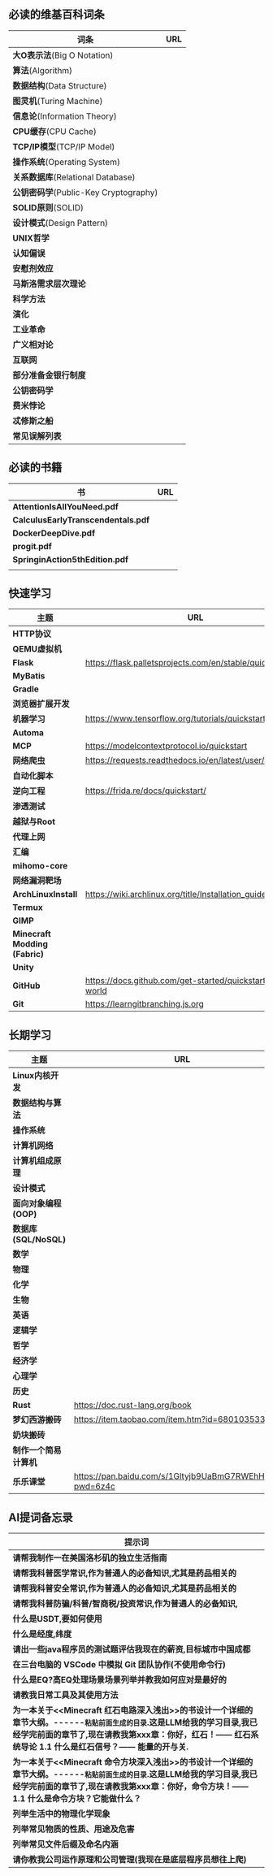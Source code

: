 ## 必读的维基百科词条

| 词条                                 | URL |
| ---------------------------------- | --- |
| **大O表示法**(Big O Notation)          |     |
| **算法**(Algorithm)                  |     |
| **数据结构**(Data Structure)           |     |
| **图灵机**(Turing Machine)            |     |
| **信息论**(Information Theory)        |     |
| **CPU缓存**(CPU Cache)               |     |
| **TCP/IP模型**(TCP/IP Model)         |     |
| **操作系统**(Operating System)         |     |
| **关系数据库**(Relational Database)     |     |
| **公钥密码学**(Public-Key Cryptography) |     |
| **SOLID原则**(SOLID)                 |     |
| **设计模式**(Design Pattern)           |     |
| **UNIX哲学**                         |     |
| **认知偏误**                           |     |
| **安慰剂效应**                          |     |
| **马斯洛需求层次理论**                      |     |
| **科学方法**                           |     |
| **演化**                             |     |
| **工业革命**                           |     |
| **广义相对论**                          |     |
| **互联网**                            |     |
| **部分准备金银行制度**                      |     |
| **公钥密码学**                          |     |
| **费米悖论**                           |     |
| **忒修斯之船**                          |     |
| **常见误解列表**                         |     |
## 必读的书籍

| 书                                    | URL |
| ------------------------------------ | --- |
| **AttentionIsAllYouNeed.pdf**        |     |
| **CalculusEarlyTranscendentals.pdf** |     |
| **DockerDeepDive.pdf**               |     |
| **progit.pdf**                       |     |
| **SpringinAction5thEdition.pdf**     |     |
|                                      |     |
## 快速学习

| 主题                             | URL                                                        |
| ------------------------------ | ---------------------------------------------------------- |
| **HTTP协议**                     |                                                            |
| **QEMU虚拟机**                    |                                                            |
| **Flask**                      | https://flask.palletsprojects.com/en/stable/quickstart/    |
| **MyBatis**                    |                                                            |
| **Gradle**                     |                                                            |
| **浏览器扩展开发**                    |                                                            |
| **机器学习**                       | https://www.tensorflow.org/tutorials/quickstart/beginner   |
| **Automa**                     |                                                            |
| **MCP**                        | https://modelcontextprotocol.io/quickstart                 |
| **网络爬虫**                       | https://requests.readthedocs.io/en/latest/user/quickstart/ |
| **自动化脚本**                      |                                                            |
| **逆向工程**                       | https://frida.re/docs/quickstart/                          |
| **渗透测试**                       |                                                            |
| **越狱与Root**                    |                                                            |
| **代理上网**                       |                                                            |
| **汇编**                         |                                                            |
| **mihomo-core**                |                                                            |
| **网络漏洞靶场**                     |                                                            |
| **ArchLinuxInstall**           | https://wiki.archlinux.org/title/Installation_guide        |
| **Termux**                     |                                                            |
| **GIMP**                       |                                                            |
| **Minecraft Modding (Fabric)** |                                                            |
| **Unity**                      |                                                            |
| **GitHub**                     | https://docs.github.com/get-started/quickstart/hello-world |
| **Git**                        | https://learngitbranching.js.org                           |
## 长期学习

| 主题                  | URL                                                      |
| ------------------- | -------------------------------------------------------- |
| **Linux内核开发**       |                                                          |
| **数据结构与算法**         |                                                          |
| **操作系统**            |                                                          |
| **计算机网络**           |                                                          |
| **计算机组成原理**         |                                                          |
| **设计模式**            |                                                          |
| **面向对象编程 (OOP)**    |                                                          |
| **数据库 (SQL/NoSQL)** |                                                          |
| **数学**              |                                                          |
| **物理**              |                                                          |
| **化学**              |                                                          |
| **生物**              |                                                          |
| **英语**              |                                                          |
| **逻辑学**             |                                                          |
| **哲学**              |                                                          |
| **经济学**             |                                                          |
| **心理学**             |                                                          |
| **历史**              |                                                          |
| **Rust**            | https://doc.rust-lang.org/book                           |
| **梦幻西游搬砖**          | https://item.taobao.com/item.htm?id=680103533549         |
| **奶块搬砖**            |                                                          |
| **制作一个简易计算机**       |                                                          |
| **乐乐课堂**            | https://pan.baidu.com/s/1Gltyjb9UaBmG7RWEhHupRw?pwd=6z4c |
## AI提词备忘录

| 提示词                                                                                                                                       |
| ----------------------------------------------------------------------------------------------------------------------------------------- |
| **请帮我制作一在美国洛杉矶的独立生活指南**                                                                                                                   |
| **请帮我科普医学常识,作为普通人的必备知识,尤其是药品相关的**                                                                                                         |
| **请帮我科普安全常识,作为普通人的必备知识,尤其是药品相关的**                                                                                                         |
| **请帮我科普防骗/科普/智商税/投资常识,作为普通人的必备知识,**                                                                                                       |
| **什么是USDT,要如何使用**                                                                                                                         |
| **什么是经度,纬度**                                                                                                                              |
| **请出一些java程序员的测试题评估我现在的薪资,目标城市中国成都**                                                                                                      |
| **在三台电脑的 VSCode 中模拟 Git 团队协作(不使用命令行)**                                                                                                    |
| **什么是EQ?高EQ处理场景场景列举并教我如何应对是最好的**                                                                                                          |
| **请教我日常工具及其使用方法**                                                                                                                         |
| **为一本关于<<Minecraft 红石电路深入浅出>>的书设计一个详细的章节大纲。------`粘贴前面生成的目录`.这是LLM给我的学习目录,我已经学完前面的章节了,现在请教我第xxx章：你好，红石！—— 红石系统导论 1.1 什么是红石信号？—— 能量的开与关.** |
| **为一本关于<<Minecraft 命令方块深入浅出>>的书设计一个详细的章节大纲。------`粘贴前面生成的目录`.这是LLM给我的学习目录,我已经学完前面的章节了,现在请教我第xxx章：你好，命令方块！—— 1.1 什么是命令方块？它能做什么？**          |
| **列举生活中的物理化学现象**                                                                                                                          |
| **列举常见物质的性质、用途及危害**                                                                                                                       |
| **列举常见文件后缀及命名内涵**                                                                                                                         |
| **请你教我公司运作原理和公司管理(我现在是底层程序员想往上爬)**                                                                                                        |
